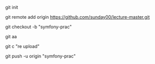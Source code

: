 git init

git remote add origin https://github.com/sunday00/lecture-master.git

git checkout -b "symfony-prac"

git aa

git c "re upload"

git push -u origin "symfony-prac"